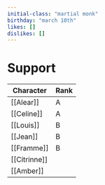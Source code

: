```yaml
---
initial-class: "martial monk" 
birthday: "march 10th" 
likes: [] 
dislikes: []
---
```


# Support

| Character    | Rank |
| ------------ | ---- |
| [[Alear]]    | A    |
| [[Celine]]   | A    |
| [[Louis]]    | B    |
| [[Jean]]     | B    |
| [[Framme]]   | B    |
| [[Citrinne]] |      |
| [[Amber]]    |      |


